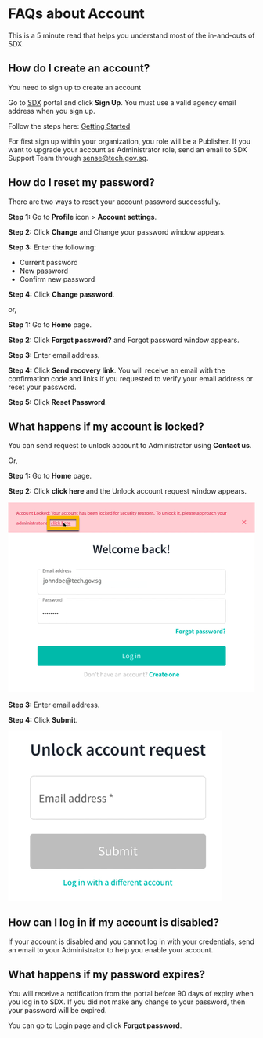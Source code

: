 # FAQs about Account

This is a 5 minute read that helps you understand most of the in-and-outs of SDX.

## How do I create an account? 

You need to sign up to create an account

Go to [SDX](https://sdx.sensors.gov.sg/sdx/home) portal and click **Sign Up**. You must use a valid agency email address when you sign up.

Follow the steps here: [Getting Started](https://sensor-data-exchange.opendoc.sg/User%20Guide/Getting%20Started.html)

For first sign up within your organization, you role will be a Publisher. If you want to upgrade your account as Administrator role, send an email to SDX Support Team through <sense@tech.gov.sg>.

## How do I reset my password? 

There are two ways to reset your account password successfully.

**Step 1:** Go to **Profile** icon > **Account settings**.

**Step 2:** Click **Change** and Change your password window appears.

**Step 3:** Enter the following:
- Current password
- New password
- Confirm new password

**Step 4:** Click **Change password**.

or, 

**Step 1:** Go to **Home** page.

**Step 2:** Click **Forgot password?** and Forgot password window appears.

**Step 3:** Enter email address.

**Step 4:** Click **Send recovery link**. You will receive an email with the confirmation code and links if you requested to verify your email address or reset your password.

**Step 5:** Click **Reset Password**.

## What happens if my account is locked? 

You can send request to unlock account to Administrator using **Contact us**.

Or, 

**Step 1:** Go to **Home** page.

**Step 2:** Click **click here** and the Unlock account request window appears.

![Image not Available](../assets/faqsfig1.png)

**Step 3:** Enter email address.

**Step 4:** Click **Submit**.

![Image not Available](../assets/faqsfig2.png)

## How can I log in if my account is disabled? 

If your account is disabled and you cannot log in with your credentials, send an email to your Administrator to help you enable your account.

## What happens if my password expires? 

You will receive a notification from the portal before 90 days of expiry when you log in to SDX. If you did not make any change to your password, then your password will be expired.

You can go to Login page and click **Forgot password**.

